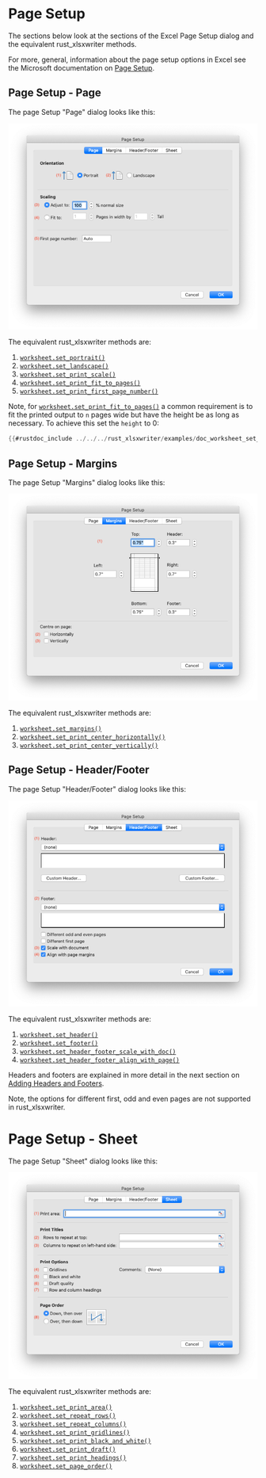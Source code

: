 # Page Setup

The sections below look at the sections of the Excel Page Setup dialog and the
equivalent rust_xlsxwriter methods.

For more, general, information about the page setup options in Excel see the Microsoft documentation on [Page Setup].

[Page Setup]: https://support.microsoft.com/en-us/office/page-setup-71c20d94-b13e-48fd-9800-cedd1fec6da3

## Page Setup - Page

The page Setup "Page" dialog looks like this:

![Image of Page Setup Dialog Page section](../images/page_setup01.png)

The equivalent rust_xlsxwriter methods are:

1. [`worksheet.set_portrait()`]
2. [`worksheet.set_landscape()`]
3. [`worksheet.set_print_scale()`]
4. [`worksheet.set_print_fit_to_pages()`]
5. [`worksheet.set_print_first_page_number()`]

[`worksheet.set_portrait()`]: https://docs.rs/rust_xlsxwriter/latest/rust_xlsxwriter/struct.Worksheet.html#method.set_portrait
[`worksheet.set_landscape()`]: https://docs.rs/rust_xlsxwriter/latest/rust_xlsxwriter/struct.Worksheet.html#method.set_landscape
[`worksheet.set_print_scale()`]: https://docs.rs/rust_xlsxwriter/latest/rust_xlsxwriter/struct.Worksheet.html#method.set_print_scale
[`worksheet.set_print_fit_to_pages()`]: https://docs.rs/rust_xlsxwriter/latest/rust_xlsxwriter/struct.Worksheet.html#method.set_print_fit_to_pages
[`worksheet.set_print_first_page_number()`]: https://docs.rs/rust_xlsxwriter/latest/rust_xlsxwriter/struct.Worksheet.html#method.set_print_first_page_number

Note, for [`worksheet.set_print_fit_to_pages()`] a common requirement is to fit
the printed output to `n` pages wide but have the height be as long as
necessary. To achieve this set the `height` to 0:

```rust
{{#rustdoc_include ../../../rust_xlsxwriter/examples/doc_worksheet_set_print_fit_to_pages.rs:18:19}}
```


## Page Setup - Margins

The page Setup "Margins" dialog looks like this:

![Image of Page Setup Dialog Margins section](../images/page_setup02.png)

The equivalent rust_xlsxwriter methods are:

1. [`worksheet.set_margins()`]
2. [`worksheet.set_print_center_horizontally()`]
3. [`worksheet.set_print_center_vertically()`]

[`worksheet.set_margins()`]: https://docs.rs/rust_xlsxwriter/latest/rust_xlsxwriter/struct.Worksheet.html#method.set_margins
[`worksheet.set_print_center_horizontally()`]: https://docs.rs/rust_xlsxwriter/latest/rust_xlsxwriter/struct.Worksheet.html#method.set_print_center_horizontally
[`worksheet.set_print_center_vertically()`]: https://docs.rs/rust_xlsxwriter/latest/rust_xlsxwriter/struct.Worksheet.html#method.set_print_center_vertically


## Page Setup - Header/Footer

The page Setup "Header/Footer" dialog looks like this:

![Image of Page Setup Dialog Header/Footer section](../images/page_setup03.png)

The equivalent rust_xlsxwriter methods are:

1. [`worksheet.set_header()`]
2. [`worksheet.set_footer()`]
3. [`worksheet.set_header_footer_scale_with_doc()`]
4. [`worksheet.set_header_footer_align_with_page()`]

[`worksheet.set_header()`]: https://docs.rs/rust_xlsxwriter/latest/rust_xlsxwriter/struct.Worksheet.html#method.set_header
[`worksheet.set_footer()`]: https://docs.rs/rust_xlsxwriter/latest/rust_xlsxwriter/struct.Worksheet.html#method.set_footer
[`worksheet.set_header_footer_scale_with_doc()`]: https://docs.rs/rust_xlsxwriter/latest/rust_xlsxwriter/struct.Worksheet.html#method.set_header_footer_scale_with_doc
[`worksheet.set_header_footer_align_with_page()`]: https://docs.rs/rust_xlsxwriter/latest/rust_xlsxwriter/struct.Worksheet.html#method.set_header_footer_align_with_page

Headers and footers are explained in more detail in the next section on [Adding
Headers and Footers](headers.md).

Note, the options for different first, odd and even pages are not supported in
rust_xlsxwriter.

# Page Setup - Sheet

The page Setup "Sheet" dialog looks like this:

![Image of Page Setup Dialog Sheet section](../images/page_setup04.png)

The equivalent rust_xlsxwriter methods are:

1. [`worksheet.set_print_area()`]
2. [`worksheet.set_repeat_rows()`]
3. [`worksheet.set_repeat_columns()`]
4. [`worksheet.set_print_gridlines()`]
5. [`worksheet.set_print_black_and_white()`]
6. [`worksheet.set_print_draft()`]
7. [`worksheet.set_print_headings()`]
8. [`worksheet.set_page_order()`]

[`worksheet.set_print_area()`]: https://docs.rs/rust_xlsxwriter/latest/rust_xlsxwriter/struct.Worksheet.html#method.set_print_area
[`worksheet.set_repeat_rows()`]: https://docs.rs/rust_xlsxwriter/latest/rust_xlsxwriter/struct.Worksheet.html#method.set_repeat_rows
[`worksheet.set_repeat_columns()`]: https://docs.rs/rust_xlsxwriter/latest/rust_xlsxwriter/struct.Worksheet.html#method.set_repeat_columns
[`worksheet.set_print_gridlines()`]: https://docs.rs/rust_xlsxwriter/latest/rust_xlsxwriter/struct.Worksheet.html#method.set_print_gridlines
[`worksheet.set_print_black_and_white()`]: https://docs.rs/rust_xlsxwriter/latest/rust_xlsxwriter/struct.Worksheet.html#method.set_print_black_and_white
[`worksheet.set_print_draft()`]: https://docs.rs/rust_xlsxwriter/latest/rust_xlsxwriter/struct.Worksheet.html#method.set_print_draft
[`worksheet.set_print_headings()`]: https://docs.rs/rust_xlsxwriter/latest/rust_xlsxwriter/struct.Worksheet.html#method.set_print_headings
[`worksheet.set_page_order()`]: https://docs.rs/rust_xlsxwriter/latest/rust_xlsxwriter/struct.Worksheet.html#method.set_page_order
